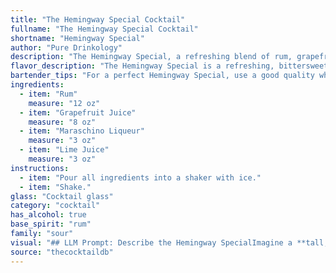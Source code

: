 ```yaml
---
title: "The Hemingway Special Cocktail"
fullname: "The Hemingway Special Cocktail"
shortname: "Hemingway Special"
author: "Pure Drinkology"
description: "The Hemingway Special, a refreshing blend of rum, grapefruit, maraschino, and lime, is a classic **rum sour**.  It's rumored to be a favorite of Ernest Hemingway, though its origins remain shrouded in mystery. "
flavor_description: "The Hemingway Special is a refreshing, bittersweet cocktail. The rum provides a backbone of sweetness and spice, while the grapefruit juice adds a tart and slightly bitter counterpoint.  The maraschino liqueur contributes a touch of cherry sweetness and a delicate floral note, while the lime juice balances everything with its bright acidity, creating a harmonious and complex flavor profile. "
bartender_tips: "For a perfect Hemingway Special, use a good quality white rum. Freshly squeezed grapefruit juice is key. Don't be afraid to use a generous amount of maraschino liqueur, it balances the bitterness of the grapefruit.  Shake vigorously with ice to chill and dilute.  Strain into a chilled coupe glass and garnish with a grapefruit twist or a maraschino cherry. "
ingredients:
  - item: "Rum"
    measure: "12 oz"
  - item: "Grapefruit Juice"
    measure: "8 oz"
  - item: "Maraschino Liqueur"
    measure: "3 oz"
  - item: "Lime Juice"
    measure: "3 oz"
instructions:
  - item: "Pour all ingredients into a shaker with ice."
  - item: "Shake."
glass: "Cocktail glass"
category: "cocktail"
has_alcohol: true
base_spirit: "rum"
family: "sour"
visual: "## LLM Prompt: Describe the Hemingway SpecialImagine a **tall, slender glass**, filled with a **bright, pale pink liquid** that shimmers slightly. The **ice cubes** nestled within are clear and pristine, slowly melting into the drink.  The **rim of the glass** is **frosted with a thin layer of sugar** creating a subtle sweetness that contrasts the **tart grapefruit juice** which forms the foundation of the cocktail.  A **single maraschino cherry** sits perched on the rim, adding a touch of vibrant red to the otherwise subdued palette.  The **subtle scent** of rum and lime wafts from the glass, hinting at the refreshing and slightly bitter flavour that awaits.  **Describe the overall visual appeal of the Hemingway Special. Is it elegant? Simple? Refreshing?  How does the color and clarity of the drink contribute to its overall aesthetic?** "
source: "thecocktaildb"
---
```


